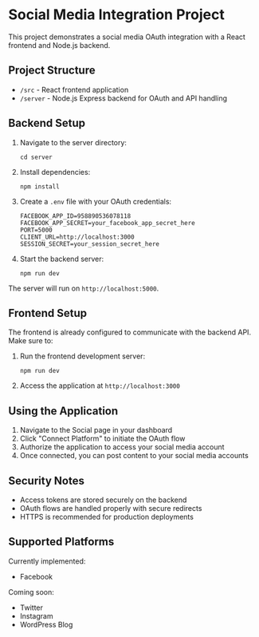 
# Social Media Integration Project

This project demonstrates a social media OAuth integration with a React frontend and Node.js backend.

## Project Structure

- `/src` - React frontend application
- `/server` - Node.js Express backend for OAuth and API handling

## Backend Setup

1. Navigate to the server directory:
   ```
   cd server
   ```

2. Install dependencies:
   ```
   npm install
   ```

3. Create a `.env` file with your OAuth credentials:
   ```
   FACEBOOK_APP_ID=958890536078118
   FACEBOOK_APP_SECRET=your_facebook_app_secret_here
   PORT=5000
   CLIENT_URL=http://localhost:3000
   SESSION_SECRET=your_session_secret_here
   ```

4. Start the backend server:
   ```
   npm run dev
   ```

The server will run on `http://localhost:5000`.

## Frontend Setup

The frontend is already configured to communicate with the backend API. Make sure to:

1. Run the frontend development server:
   ```
   npm run dev
   ```

2. Access the application at `http://localhost:3000`

## Using the Application

1. Navigate to the Social page in your dashboard
2. Click "Connect Platform" to initiate the OAuth flow
3. Authorize the application to access your social media account
4. Once connected, you can post content to your social media accounts

## Security Notes

- Access tokens are stored securely on the backend
- OAuth flows are handled properly with secure redirects
- HTTPS is recommended for production deployments

## Supported Platforms

Currently implemented:
- Facebook

Coming soon:
- Twitter
- Instagram
- WordPress Blog
